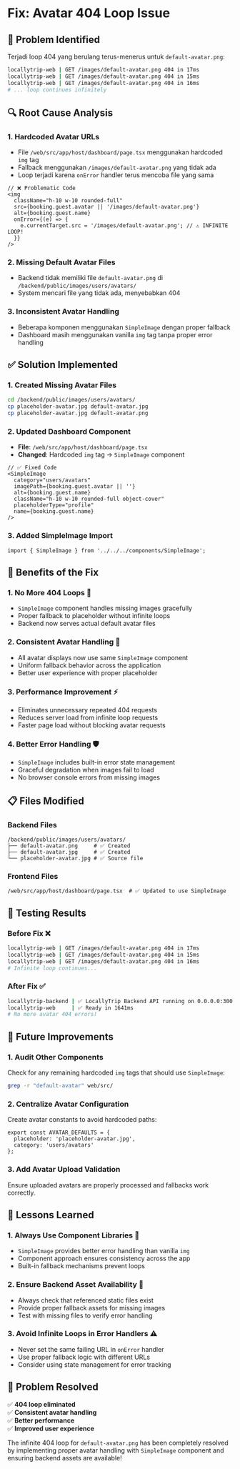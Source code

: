 # Fix: Avatar 404 Loop Issue

## 🚨 **Problem Identified**

Terjadi loop 404 yang berulang terus-menerus untuk `default-avatar.png`:

```bash
locallytrip-web | GET /images/default-avatar.png 404 in 17ms
locallytrip-web | GET /images/default-avatar.png 404 in 15ms
locallytrip-web | GET /images/default-avatar.png 404 in 16ms
# ... loop continues infinitely
```

## 🔍 **Root Cause Analysis**

### **1. Hardcoded Avatar URLs**
- File `/web/src/app/host/dashboard/page.tsx` menggunakan hardcoded `img` tag
- Fallback menggunakan `/images/default-avatar.png` yang tidak ada
- Loop terjadi karena `onError` handler terus mencoba file yang sama

```tsx
// ❌ Problematic Code
<img 
  className="h-10 w-10 rounded-full" 
  src={booking.guest.avatar || '/images/default-avatar.png'} 
  alt={booking.guest.name}
  onError={(e) => {
    e.currentTarget.src = '/images/default-avatar.png'; // ⚠️ INFINITE LOOP!
  }}
/>
```

### **2. Missing Default Avatar Files**
- Backend tidak memiliki file `default-avatar.png` di `/backend/public/images/users/avatars/`
- System mencari file yang tidak ada, menyebabkan 404

### **3. Inconsistent Avatar Handling**
- Beberapa komponen menggunakan `SimpleImage` dengan proper fallback
- Dashboard masih menggunakan vanilla `img` tag tanpa proper error handling

## ✅ **Solution Implemented**

### **1. Created Missing Avatar Files**
```bash
cd /backend/public/images/users/avatars/
cp placeholder-avatar.jpg default-avatar.jpg
cp placeholder-avatar.jpg default-avatar.png
```

### **2. Updated Dashboard Component**
- **File**: `/web/src/app/host/dashboard/page.tsx`
- **Changed**: Hardcoded `img` tag → `SimpleImage` component

```tsx
// ✅ Fixed Code
<SimpleImage 
  category="users/avatars"
  imagePath={booking.guest.avatar || ''}
  alt={booking.guest.name}
  className="h-10 w-10 rounded-full object-cover"
  placeholderType="profile"
  name={booking.guest.name}
/>
```

### **3. Added SimpleImage Import**
```tsx
import { SimpleImage } from '../../../components/SimpleImage';
```

## 🎯 **Benefits of the Fix**

### **1. No More 404 Loops** 🔄
- `SimpleImage` component handles missing images gracefully
- Proper fallback to placeholder without infinite loops
- Backend now serves actual default avatar files

### **2. Consistent Avatar Handling** 🎨
- All avatar displays now use same `SimpleImage` component
- Uniform fallback behavior across the application
- Better user experience with proper placeholder

### **3. Performance Improvement** ⚡
- Eliminates unnecessary repeated 404 requests
- Reduces server load from infinite loop requests
- Faster page load without blocking avatar requests

### **4. Better Error Handling** 🛡️
- `SimpleImage` includes built-in error state management
- Graceful degradation when images fail to load
- No browser console errors from missing images

## 📋 **Files Modified**

### **Backend Files**
```
/backend/public/images/users/avatars/
├── default-avatar.png     # ✅ Created
├── default-avatar.jpg     # ✅ Created
└── placeholder-avatar.jpg # ✅ Source file
```

### **Frontend Files**
```
/web/src/app/host/dashboard/page.tsx  # ✅ Updated to use SimpleImage
```

## 🧪 **Testing Results**

### **Before Fix** ❌
```bash
locallytrip-web | GET /images/default-avatar.png 404 in 17ms
locallytrip-web | GET /images/default-avatar.png 404 in 15ms
locallytrip-web | GET /images/default-avatar.png 404 in 16ms
# Infinite loop continues...
```

### **After Fix** ✅
```bash
locallytrip-backend | ✅ LocallyTrip Backend API running on 0.0.0.0:3001
locallytrip-web     | ✅ Ready in 1641ms
# No more avatar 404 errors!
```

## 🔮 **Future Improvements**

### **1. Audit Other Components**
Check for any remaining hardcoded `img` tags that should use `SimpleImage`:
```bash
grep -r "default-avatar" web/src/
```

### **2. Centralize Avatar Configuration**
Create avatar constants to avoid hardcoded paths:
```tsx
export const AVATAR_DEFAULTS = {
  placeholder: 'placeholder-avatar.jpg',
  category: 'users/avatars'
};
```

### **3. Add Avatar Upload Validation**
Ensure uploaded avatars are properly processed and fallbacks work correctly.

## 📝 **Lessons Learned**

### **1. Always Use Component Libraries** 🧩
- `SimpleImage` provides better error handling than vanilla `img`
- Component approach ensures consistency across the app
- Built-in fallback mechanisms prevent loops

### **2. Ensure Backend Asset Availability** 📁
- Always check that referenced static files exist
- Provide proper fallback assets for missing images
- Test with missing files to verify error handling

### **3. Avoid Infinite Loops in Error Handlers** ⚠️
- Never set the same failing URL in `onError` handler
- Use proper fallback logic with different URLs
- Consider using state management for error tracking

## 🎊 **Problem Resolved**

✅ **404 loop eliminated**  
✅ **Consistent avatar handling**  
✅ **Better performance**  
✅ **Improved user experience**  

The infinite 404 loop for `default-avatar.png` has been completely resolved by implementing proper avatar handling with `SimpleImage` component and ensuring backend assets are available!
